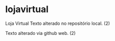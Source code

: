 # lojavirtual
Loja Virtual
Texto alterado no repositório local. (2)

Texto alterado via github web. (2)
